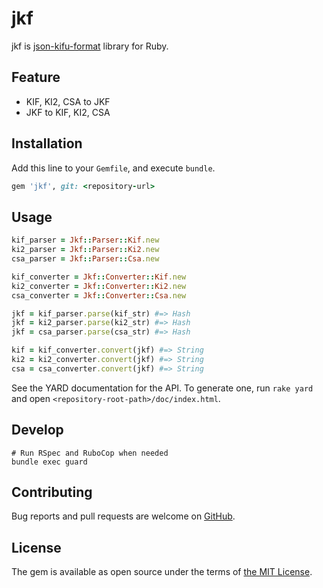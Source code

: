 # jkf

jkf is [json-kifu-format][jkf] library for Ruby.

[jkf]: https://github.com/na2hiro/json-kifu-format

## Feature

* KIF, KI2, CSA to JKF
* JKF to KIF, KI2, CSA

## Installation

Add this line to your `Gemfile`, and execute `bundle`.

```ruby
gem 'jkf', git: <repository-url>
```

## Usage

```ruby
kif_parser = Jkf::Parser::Kif.new
ki2_parser = Jkf::Parser::Ki2.new
csa_parser = Jkf::Parser::Csa.new
```

```ruby
kif_converter = Jkf::Converter::Kif.new
ki2_converter = Jkf::Converter::Ki2.new
csa_converter = Jkf::Converter::Csa.new
```

```ruby
jkf = kif_parser.parse(kif_str) #=> Hash
jkf = ki2_parser.parse(ki2_str) #=> Hash
jkf = csa_parser.parse(csa_str) #=> Hash
```

```ruby
kif = kif_converter.convert(jkf) #=> String
ki2 = ki2_converter.convert(jkf) #=> String
csa = csa_converter.convert(jkf) #=> String
```

See the YARD documentation for the API.
To generate one, run `rake yard` and open `<repository-root-path>/doc/index.html`.

## Develop

```shell-session
# Run RSpec and RuboCop when needed
bundle exec guard
```

## Contributing

Bug reports and pull requests are welcome on [GitHub](https://github.com/gemmaro/ruby-json-kifu-format).

## License

The gem is available as open source under the terms of [the MIT License](http://opensource.org/licenses/MIT).
